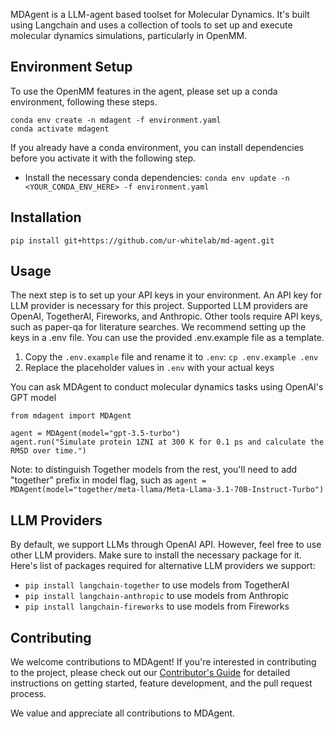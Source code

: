 MDAgent is a LLM-agent based toolset for Molecular Dynamics.
It's built using Langchain and uses a collection of tools to set up and execute molecular dynamics simulations, particularly in OpenMM.


## Environment Setup
To use the OpenMM features in the agent, please set up a conda environment, following these steps.
```
conda env create -n mdagent -f environment.yaml
conda activate mdagent
```

If you already have a conda environment, you can install dependencies before you activate it with the following step.
- Install the necessary conda dependencies: `conda env update -n <YOUR_CONDA_ENV_HERE> -f environment.yaml`



## Installation
```
pip install git+https://github.com/ur-whitelab/md-agent.git
```

## Usage
The next step is to set up your API keys in your environment. An API key for LLM provider is necessary for this project. Supported LLM providers are OpenAI, TogetherAI, Fireworks, and Anthropic.
Other tools require API keys, such as paper-qa for literature searches. We recommend setting up the keys in a .env file. You can use the provided .env.example file as a template.
1. Copy the `.env.example` file and rename it to `.env`: `cp .env.example .env`
2. Replace the placeholder values in `.env` with your actual keys

You can ask MDAgent to conduct molecular dynamics tasks using OpenAI's GPT model
```
from mdagent import MDAgent

agent = MDAgent(model="gpt-3.5-turbo")
agent.run("Simulate protein 1ZNI at 300 K for 0.1 ps and calculate the RMSD over time.")
```
Note: to distinguish Together models from the rest, you'll need to add "together\" prefix in model flag, such as `agent = MDAgent(model="together/meta-llama/Meta-Llama-3.1-70B-Instruct-Turbo")`

## LLM Providers
By default, we support LLMs through OpenAI API. However, feel free to use other LLM providers. Make sure to install the necessary package for it. Here's list of packages required for alternative LLM providers we support:
- `pip install langchain-together` to use models from TogetherAI
- `pip install langchain-anthropic` to use models from Anthropic
- `pip install langchain-fireworks` to use models from Fireworks


## Contributing

We welcome contributions to MDAgent! If you're interested in contributing to the project, please check out our [Contributor's Guide](CONTRIBUTING.md) for detailed instructions on getting started, feature development, and the pull request process.

We value and appreciate all contributions to MDAgent.
